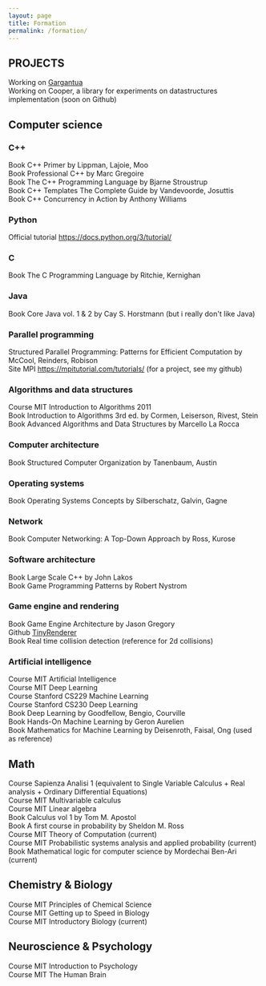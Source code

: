 ```yaml
---
layout: page
title: Formation
permalink: /formation/
---
```



## PROJECTS
Working on [Gargantua](https://github.com/Giully314/Gargantua)  
Working on Cooper, a library for experiments on datastructures implementation (soon on Github)  



## Computer science
### C++
Book C++ Primer by Lippman, Lajoie, Moo   
Book Professional C++ by Marc Gregoire  
Book The C++ Programming Language by Bjarne Stroustrup  
Book C++ Templates The Complete Guide by Vandevoorde, Josuttis  
Book C++ Concurrency in Action by Anthony Williams  


### Python
Official tutorial https://docs.python.org/3/tutorial/  


### C
Book The C Programming Language by Ritchie, Kernighan  


### Java 
Book Core Java vol. 1 & 2 by Cay S. Horstmann (but i really don't like Java)  


### Parallel programming
Structured Parallel Programming: Patterns for Efficient Computation by McCool, Reinders, Robison  
Site MPI https://mpitutorial.com/tutorials/ (for a project, see my github)  

### Algorithms and data structures
Course MIT Introduction to Algorithms 2011  
Book Introduction to Algorithms 3rd ed. by Cormen, Leiserson, Rivest, Stein  
Book Advanced Algorithms and Data Structures by Marcello  La Rocca  

### Computer architecture
Book Structured Computer Organization by Tanenbaum, Austin  

### Operating systems
Book Operating Systems Concepts by Silberschatz, Galvin, Gagne  

### Network
Book Computer Networking: A Top-Down Approach by Ross, Kurose  

### Software architecture
Book Large Scale C++ by John Lakos  
Book Game Programming Patterns by Robert Nystrom  


### Game engine and rendering
Book Game Engine Architecture by Jason Gregory  
Github [TinyRenderer](https://github.com/ssloy/tinyrenderer/wiki/Lesson-0:-getting-started)  
Book Real time collision detection (reference for 2d collisions)  



### Artificial intelligence
Course MIT Artificial Intelligence  
Course MIT Deep Learning  
Course Stanford CS229 Machine Learning  
Course Stanford CS230 Deep Learning  
Book Deep Learning by Goodfellow, Bengio, Courville  
Book Hands-On Machine Learning by Geron Aurelien  
Book Mathematics for Machine Learning by Deisenroth, Faisal, Ong (used as reference)  


## Math
Course Sapienza Analisi 1 (equivalent to Single Variable Calculus + Real analysis + Ordinary Differential Equations)  
Course MIT Multivariable calculus  
Course MIT Linear algebra  
Book Calculus vol 1 by Tom M. Apostol  
Book A first course in probability by Sheldon M. Ross  
Course MIT Theory of Computation (current)  
Course MIT Probabilistic systems analysis and applied probability (current)  
Book Mathematical logic for computer science by Mordechai Ben-Ari (current)  


## Chemistry & Biology
Course MIT Principles of Chemical Science  
Course MIT Getting up to Speed in Biology  
Course MIT Introductory Biology (current)  



## Neuroscience & Psychology
Course MIT Introduction to Psychology  
Course MIT The Human Brain   

